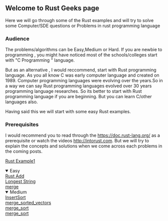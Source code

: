 


## Welcome to Rust Geeks page

Here we will go through some of the Rust examples and will try to solve some Computer/SDE questions or Problems in rust programming language

### Audience

The problems/algorithms can be Easy,Medium or Hard. If you are newbie to programming , you might have noticed most of the schools/colleges start with "C Programming " language.

But as an alternative , I would reccommend, start with Rust programming language. As you all know C was early computer language and created on 1989. Computer programming languages were evolving over the years.So in a way we can say Rust programming languages evolved over 30 years programming language researches. So its better to start with Rust programming language if you are beginning. But you can learn C/other languages also.

Having said this we will start with some easy Rust examples.

### Prerequisites

I would recommend you to read through the <a href="https://doc.rust-lang.org/">https://doc.rust-lang.org/</a> as a prerequisite or watch the videos <a href="http://intorust.com">http://intorust.com</a>. But we will try to explain the concepts and solutions  when we come across each problems in the coming posts.


<a href="rustadd.html">Rust Example1 </a>

<details open>
  <summary>Easy</summary>
    <a href="rustadd.html">Rust Add</a><br>
    <a href="rust_LongestString.html">Longest String</a><br>
    <a href="rust_merge.html">merge</a><br>

  </details>
  
  <details open>
  <summary>Medium</summary>
    <a href="rust_insertsort.html">InsertSort</a><br>
    <a href="rust_merge_sortedvectors.html">merge_sorted_vectors</a><br>
    <a href="Rust_merge_sort.html">merge_sort</a><br>
   <a href="cutrod_problem.html">merge_sort</a><br>
  </details>
